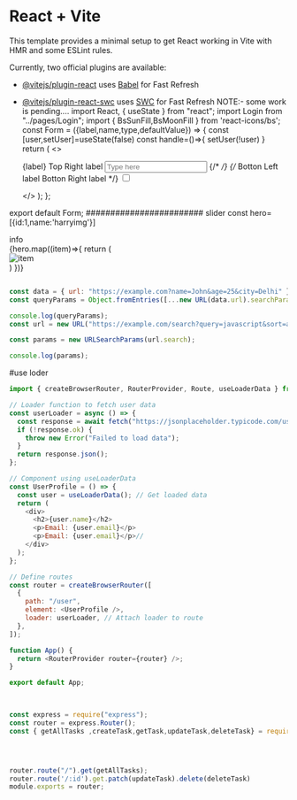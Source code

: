 # React + Vite

This template provides a minimal setup to get React working in Vite with HMR and some ESLint rules.

Currently, two official plugins are available:

- [@vitejs/plugin-react](https://github.com/vitejs/vite-plugin-react/blob/main/packages/plugin-react/README.md) uses [Babel](https://babeljs.io/) for Fast Refresh
- [@vitejs/plugin-react-swc](https://github.com/vitejs/vite-plugin-react-swc) uses [SWC](https://swc.rs/) for Fast Refresh
 NOTE:- some work is pending....
import React, { useState } from "react";
import Login from "../pages/Login";
import { BsSunFill,BsMoonFill } from 'react-icons/bs';
const Form = ({label,name,type,defaultValue}) => {
  const [user,setUser]=useState(false)
  const handle=()=>{
    setUser(!user)
  }
  return (
    <>
      <div className="fom-control">
        <label className="label">
          <span className="label-text">{label}</span>
          <span className="label-text-alt">Top Right label</span>
          <input
            type={type}
            name={name}
            defaultValue={defaultValue}
            placeholder="Type here"
           className="input input-bordered w-full max-w-xs"
          />
        </label>
        {/* <label className="label"> */}
       {/* <span className="label">Botton Left label</span>
       <span className="label-text-alt">Botton Right label</span>
        </label>
     */}
     <label className="swap swap-rotate">
      <input type="checkbox" onChange={handle} />
      <BsSunFill className='swap-on h-4 w-4' />
      <BsMoonFill className='swap-off h-4 w-4' />

     </label>
      </div>
      
    </>
  );
};

export default Form;
########################
slider
const hero=[{id:1,name:'harryimg'}]
<div className="grid lg:grid-cols-2 gap-24 items-center">
  <div>info</div>
  <div className="hidden h-[28rem] lg:carousel carousel-center p-4 space-x-4 bg-neutral rounded-box">
{hero.map((item)=>{
return (
  <div key={item.id} className="carousel-item">
<img src={item.name} alt="item" className="rounded-box h-full w-80 object-cover" />
  </div>
)
})}

  </div>
</div>

```js

const data = { url: "https://example.com?name=John&age=25&city=Delhi" };
const queryParams = Object.fromEntries([...new URL(data.url).searchParams.entries()]);

console.log(queryParams);
const url = new URL("https://example.com/search?query=javascript&sort=asc&page=2");

const params = new URLSearchParams(url.search);

console.log(params);
```
#use loder
```js
import { createBrowserRouter, RouterProvider, Route, useLoaderData } from "react-router-dom";

// Loader function to fetch user data
const userLoader = async () => {
  const response = await fetch("https://jsonplaceholder.typicode.com/users/1");
  if (!response.ok) {
    throw new Error("Failed to load data");
  }
  return response.json();
};

// Component using useLoaderData
const UserProfile = () => {
  const user = useLoaderData(); // Get loaded data
  return (
    <div>
      <h2>{user.name}</h2>
      <p>Email: {user.email}</p>
      <p>Email: {user.email}</p>//
    </div>
  );
};

// Define routes
const router = createBrowserRouter([
  {
    path: "/user",
    element: <UserProfile />,
    loader: userLoader, // Attach loader to route
  },
]);

function App() {
  return <RouterProvider router={router} />;
}

export default App;
 
```

```js

const express = require("express");
const router = express.Router();
const { getAllTasks ,createTask,getTask,updateTask,deleteTask} = require("../controllers/tasks");




router.route("/").get(getAllTasks);
router.route('/:id').get.patch(updateTask).delete(deleteTask)
module.exports = router;








```

